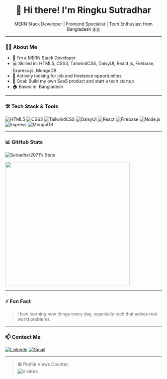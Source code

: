 <h1 align="center">👋 Hi there! I'm Ringku Sutradhar</h1>

<p align="center">
  MERN Stack Developer | Frontend Specialist | Tech Enthusiast from Bangladesh 🇧🇩
</p>

---

### 🧑‍💻 About Me
- 🔭 I'm a MERN Stack Developer
- 💻 Skilled in: HTML5, CSS3, TailwindCSS, DaisyUI, React.js, Firebase, Express.js, MongoDB
- 💼 Actively looking for job and freelance opportunities
- 🚀 Goal: Build my own SaaS product and start a tech startup
- 🏠 Based in: Bangladesh

---


### 🛠️ Tech Stack & Tools

![HTML5](https://img.shields.io/badge/-HTML5-E34F26?logo=html5&logoColor=white)
![CSS3](https://img.shields.io/badge/-CSS3-1572B6?logo=css3&logoColor=white)
![TailwindCSS](https://img.shields.io/badge/-TailwindCSS-38B2AC?logo=tailwind-css&logoColor=white)
![DaisyUI](https://img.shields.io/badge/-DaisyUI-FF4785?logo=styled-components&logoColor=white)
![React](https://img.shields.io/badge/-React-61DAFB?logo=react&logoColor=black)
![Firebase](https://img.shields.io/badge/-Firebase-FFCA28?logo=firebase&logoColor=black)
![Node.js](https://img.shields.io/badge/-Node.js-339933?logo=node.js&logoColor=white)
![Express](https://img.shields.io/badge/-Express-black?logo=express&logoColor=white)
![MongoDB](https://img.shields.io/badge/-MongoDB-47A248?logo=mongodb&logoColor=white)

---

### 📊 GitHub Stats

![Sutradhar2071's Stats](https://github-readme-stats.vercel.app/api?username=Sutradhar2071&theme=react&show_icons=true&hide_border=false&count_private=true)

<img width="400" src="https://github-readme-stats.vercel.app/api/top-langs/?username=joshxfi&theme=vue-dark&show_icons=true&hide_border=true&layout=compact&hide=typescript,php,lua" />


---

### ⚡ Fun Fact
> I love learning new things every day, especially tech that solves real-world problems.

---

### 📫 Contact Me
[![LinkedIn](https://img.shields.io/badge/-LinkedIn-blue?style=flat&logo=linkedin&logoColor=white)](https://www.linkedin.com/in/ringku-sutradhar-8461002aa/)
[![Gmail](https://img.shields.io/badge/-Email-red?style=flat&logo=gmail&logoColor=white)](mailto:sutradharringku@gmail.com)

---

> 🟢 Profile Views Counter:  
> ![Visitors](https://komarev.com/ghpvc/?username=RingkuSutradhar&color=blueviolet)

